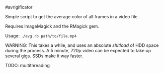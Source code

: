 #avrigificator

Simple script to get the average color of all frames in a video file.

Requires ImageMagick and the RMagick gem.

Usage: `./avg.rb path/to/file.mp4`

WARNING: This takes a while, and uses an absolute _shitload_ of HDD space during the process. A 5 minute, 720p video can be expected to take up several gigs. SSDs make it way faster.


TODO: multithreading

